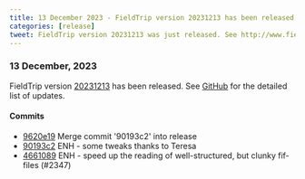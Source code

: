 ```yaml
---
title: 13 December 2023 - FieldTrip version 20231213 has been released
categories: [release]
tweet: FieldTrip version 20231213 was just released. See http://www.fieldtriptoolbox.org/#13-december-2023
---
```


### 13 December, 2023

FieldTrip version [20231213](http://github.com/fieldtrip/fieldtrip/releases/tag/20231213) has been released.
See [GitHub](https://github.com/fieldtrip/fieldtrip/compare/20231208...20231213) for the detailed list of updates.

#### Commits

- [9620e19](http://github.com/fieldtrip/fieldtrip/commit/9620e19) Merge commit '90193c2' into release
- [90193c2](http://github.com/fieldtrip/fieldtrip/commit/90193c2) ENH - some tweaks thanks to Teresa
- [4661089](http://github.com/fieldtrip/fieldtrip/commit/4661089) ENH - speed up the reading of well-structured, but clunky fif-files (#2347)
